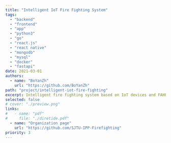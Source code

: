 ```yaml
---
title: "Intelligent IoT Fire Fighting System"
tags:
  - "backend"
  - "frontend"
  - "app"
  - "python3"
  - "go"
  - "react.js"
  - "react native"
  - "mongodb"
  - "mysql"
  - "docker"
  - "fastapi"
date: 2021-03-01
authors:
  - name: "BoYanZh"
    url: "https://github.com/BoYanZh"
path: "project/intelligent-iot-fire-fighting"
excerpt: Intelligent fire fighting system based on IoT devices and FAHP algorithm.
selected: false
# cover: "./preview.png"
links:
#   - name: "pdf"
#     file: "./diretide.pdf"
  - name: "Organization page"
    url: "https://github.com/SJTU-IPP-Firefighting"
priority: 3
---
```


<!-- ## Title 1 -->

<!-- ### Preview

[Preview](./preview.png) -->

<!-- ### Website

[Github](https://github.com/joint-online-judge)

## Title 2

## Title 3

## Title 4 -->
